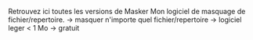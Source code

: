 Retrouvez ici toutes les versions de Masker
Mon logiciel de masquage de fichier/repertoire.
-> masquer n'importe quel fichier/repertoire
-> logiciel leger < 1 Mo
-> gratuit

